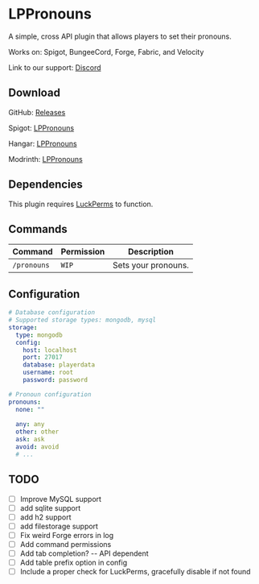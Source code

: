 # LPPronouns

A simple, cross API plugin that allows players to set their pronouns.

Works on: Spigot, BungeeCord, Forge, Fabric, and Velocity

Link to our support: [Discord](https://discord.gg/jec2jpdj7A)

## Download

GitHub: [Releases](https://github.com/p0t4t0sandwich/LPPronouns/releases)

Spigot: [LPPronouns](https://www.spigotmc.org/resources/lppronouns.110206/)

Hangar: [LPPronouns](https://hangar.papermc.io/p0t4t0sandwich/LPPronouns)

Modrinth: [LPPronouns](https://modrinth.com/plugin/lppronouns)

## Dependencies

This plugin requires [LuckPerms](https://luckperms.net/) to function.

## Commands

| Command     | Permission | Description         |
|-------------|------------|---------------------|
| `/pronouns` | `WIP`      | Sets your pronouns. |

## Configuration

```yaml
# Database configuration
# Supported storage types: mongodb, mysql
storage:
  type: mongodb
  config:
    host: localhost
    port: 27017
    database: playerdata
    username: root
    password: password

# Pronoun configuration
pronouns:
  none: ""
  
  any: any
  other: other
  ask: ask
  avoid: avoid
  # ...
```

## TODO

- [ ] Improve MySQL support
- [ ] add sqlite support
- [ ] add h2 support
- [ ] add filestorage support
- [ ] Fix weird Forge errors in log
- [ ] Add command permissions
- [ ] Add tab completion? -- API dependent
- [ ] Add table prefix option in config
- [ ] Include a proper check for LuckPerms, gracefully disable if not found
